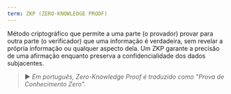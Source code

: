 ```yaml
---
term: ZKP (ZERO-KNOWLEDGE PROOF)
---
```


Método criptográfico que permite a uma parte (o provador) provar para outra parte (o verificador) que uma informação é verdadeira, sem revelar a própria informação ou qualquer aspecto dela. Um ZKP garante a precisão de uma afirmação enquanto preserva a confidencialidade dos dados subjacentes.

> ► *Em português, Zero-Knowledge Proof é traduzido como "Prova de Conhecimento Zero".*